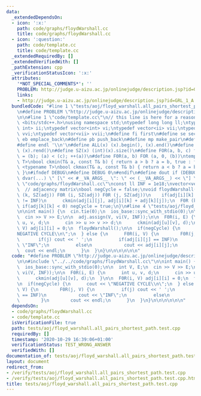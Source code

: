 ```yaml
---
data:
  _extendedDependsOn:
  - icon: ':x:'
    path: code/graphs/floydWarshall.cc
    title: code/graphs/floydWarshall.cc
  - icon: ':question:'
    path: code/template.cc
    title: code/template.cc
  _extendedRequiredBy: []
  _extendedVerifiedWith: []
  _pathExtension: cpp
  _verificationStatusIcon: ':x:'
  attributes:
    '*NOT_SPECIAL_COMMENTS*': ''
    PROBLEM: http://judge.u-aizu.ac.jp/onlinejudge/description.jsp?id=GRL_1_A
    links:
    - http://judge.u-aizu.ac.jp/onlinejudge/description.jsp?id=GRL_1_A
  bundledCode: "#line 1 \"tests/aoj/floyd_warshall.all_pairs_shortest_path.test.cpp\"\
    \n#define PROBLEM \"http://judge.u-aizu.ac.jp/onlinejudge/description.jsp?id=GRL_1_A\"\
    \n\n#line 1 \"code/template.cc\"\n// this line is here for a reason\n#include\
    \ <bits/stdc++.h>\nusing namespace std;\ntypedef long long ll;\ntypedef pair<int,\
    \ int> ii;\ntypedef vector<int> vi;\ntypedef vector<ii> vii;\ntypedef vector<vi>\
    \ vvi;\ntypedef vector<vii> vvii;\n#define fi first\n#define se second\n#define\
    \ eb emplace_back\n#define pb push_back\n#define mp make_pair\n#define mt make_tuple\n\
    #define endl '\\n'\n#define ALL(x) (x).begin(), (x).end()\n#define RALL(x) (x).rbegin(),\
    \ (x).rend()\n#define SZ(x) (int)(x).size()\n#define FOR(a, b, c) for (auto a\
    \ = (b); (a) < (c); ++(a))\n#define F0R(a, b) FOR (a, 0, (b))\ntemplate <typename\
    \ T>\nbool ckmin(T& a, const T& b) { return a > b ? a = b, true : false; }\ntemplate\
    \ <typename T>\nbool ckmax(T& a, const T& b) { return a < b ? a = b, true : false;\
    \ }\n#ifndef DEBUG\n#define DEBUG 0\n#endif\n#define dout if (DEBUG) cerr\n#define\
    \ dvar(...) \" [\" << #__VA_ARGS__ \": \" << (__VA_ARGS__) << \"] \"\n#line 2\
    \ \"code/graphs/floydWarshall.cc\"\nconst ll INF = 1e18;\nvector<vector<ll>> adj;\
    \  // adjacency matrix\nbool negCycle = false;\nvoid floydWarshall() {\n  F0R\
    \ (k, SZ(adj)) F0R (i, SZ(adj)) F0R (j, SZ(adj))\n    if(adj[i][k] != INF && adj[k][j]\
    \ != INF)\n      ckmin(adj[i][j], adj[i][k] + adj[k][j]);\n  F0R (k, SZ(adj))\
    \ if(adj[k][k] < 0) negCycle = true;\n}\n#line 4 \"tests/aoj/floyd_warshall.all_pairs_shortest_path.test.cpp\"\
    \n\nint main() {\n  cin.tie(0);\n  ios_base::sync_with_stdio(0);\n\n  int V, E;\n\
    \  cin >> V >> E;\n\n  adj.assign(V, vi(V, INF));\n\n  F0R(i, E) {\n      int\
    \ u, v, d;\n      cin >> u >> v >> d;\n      ckmin(adj[u][v], d);\n  }\n\n  F0R(i,\
    \ V) adj[i][i] = 0;\n  floydWarshall();\n\n  if(negCycle) {\n      cout << \"\
    NEGATIVE CYCLE\\n\";\n  } else {\n      F0R(i, V) {\n        F0R(j, V) {\n   \
    \       if(j) cout << ' ';\n          if(adj[i][j] == INF)\n            cout <<\
    \ \"INF\";\n          else\n            cout << adj[i][j];\n        }\n      \
    \  cout << endl;\n      }\n  }\n}\n\n\n\n\n\n"
  code: "#define PROBLEM \"http://judge.u-aizu.ac.jp/onlinejudge/description.jsp?id=GRL_1_A\"\
    \n\n#include \"../../code/graphs/floydWarshall.cc\"\n\nint main() {\n  cin.tie(0);\n\
    \  ios_base::sync_with_stdio(0);\n\n  int V, E;\n  cin >> V >> E;\n\n  adj.assign(V,\
    \ vi(V, INF));\n\n  F0R(i, E) {\n      int u, v, d;\n      cin >> u >> v >> d;\n\
    \      ckmin(adj[u][v], d);\n  }\n\n  F0R(i, V) adj[i][i] = 0;\n  floydWarshall();\n\
    \n  if(negCycle) {\n      cout << \"NEGATIVE CYCLE\\n\";\n  } else {\n      F0R(i,\
    \ V) {\n        F0R(j, V) {\n          if(j) cout << ' ';\n          if(adj[i][j]\
    \ == INF)\n            cout << \"INF\";\n          else\n            cout << adj[i][j];\n\
    \        }\n        cout << endl;\n      }\n  }\n}\n\n\n\n\n\n"
  dependsOn:
  - code/graphs/floydWarshall.cc
  - code/template.cc
  isVerificationFile: true
  path: tests/aoj/floyd_warshall.all_pairs_shortest_path.test.cpp
  requiredBy: []
  timestamp: '2020-10-29 16:39:06+01:00'
  verificationStatus: TEST_WRONG_ANSWER
  verifiedWith: []
documentation_of: tests/aoj/floyd_warshall.all_pairs_shortest_path.test.cpp
layout: document
redirect_from:
- /verify/tests/aoj/floyd_warshall.all_pairs_shortest_path.test.cpp
- /verify/tests/aoj/floyd_warshall.all_pairs_shortest_path.test.cpp.html
title: tests/aoj/floyd_warshall.all_pairs_shortest_path.test.cpp
---
```


